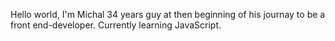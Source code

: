 Hello world, I'm Michal
34 years guy at then beginning of his journay to be a front end-developer.
Currently learning JavaScript.
